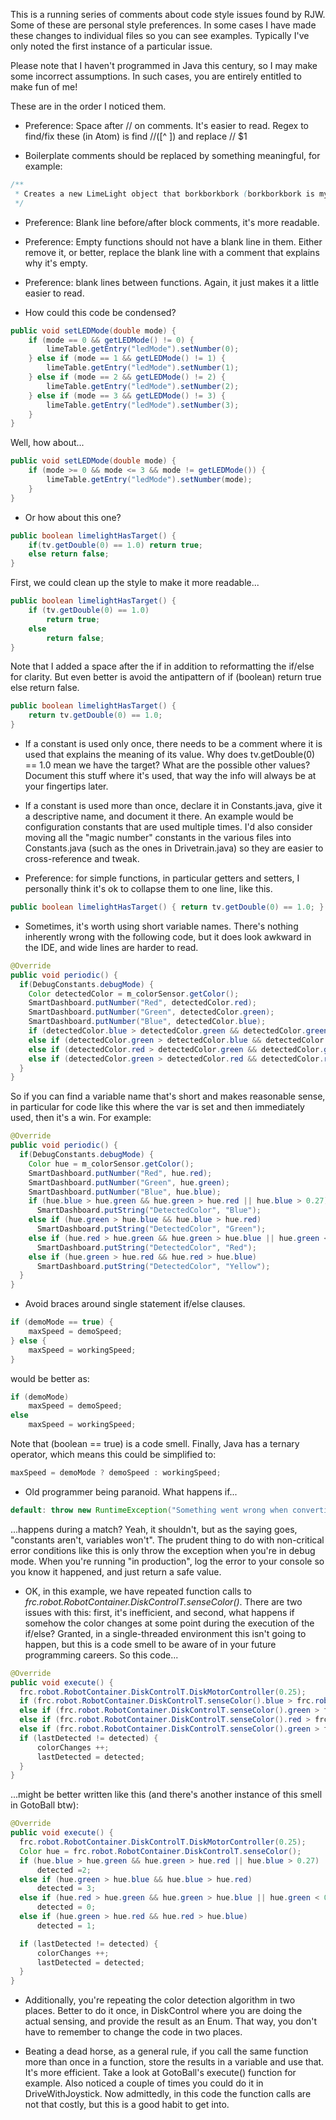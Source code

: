 This is a running series of comments about code style issues found by RJW. Some of these are personal style preferences. In some cases I have made these changes to individual files so you can see examples. Typically I've only noted the first instance of a particular issue.

Please note that I haven't programmed in Java this century, so I may make some incorrect assumptions. In such cases, you are entirely entitled to make fun of me!

These are in the order I noticed them.

* Preference: Space after // on comments. It's easier to read. Regex to find/fix these (in Atom) is find \/\/([^ ]) and replace // $1

* Boilerplate comments should be replaced by something meaningful, for example:
```java
/**
 * Creates a new LimeLight object that borkborkbork (borkborkbork is my personal lorem ipsum dolor sit amet)
 */
```

* Preference: Blank line before/after block comments, it's more readable.

* Preference: Empty functions should not have a blank line in them. Either remove it, or better, replace the blank line with a comment that explains why it's empty.

* Preference: blank lines between functions. Again, it just makes it a little easier to read.

* How could this code be condensed?
```java
public void setLEDMode(double mode) {
    if (mode == 0 && getLEDMode() != 0) {
        limeTable.getEntry("ledMode").setNumber(0);
    } else if (mode == 1 && getLEDMode() != 1) {
        limeTable.getEntry("ledMode").setNumber(1);
    } else if (mode == 2 && getLEDMode() != 2) {
        limeTable.getEntry("ledMode").setNumber(2);
    } else if (mode == 3 && getLEDMode() != 3) {
        limeTable.getEntry("ledMode").setNumber(3);
    }
}
```
Well, how about...
```java
public void setLEDMode(double mode) {
    if (mode >= 0 && mode <= 3 && mode != getLEDMode()) {
        limeTable.getEntry("ledMode").setNumber(mode);
    }
}
```

* Or how about this one?
```java
public boolean limelightHasTarget() {
    if(tv.getDouble(0) == 1.0) return true;
    else return false;
}
```
First, we could clean up the style to make it more readable...
```java
public boolean limelightHasTarget() {
    if (tv.getDouble(0) == 1.0)
        return true;
    else
        return false;
}
```
Note that I added a space after the if in addition to reformatting the if/else for clarity. But even better is avoid the antipattern of if (boolean) return true else return false.
```java
public boolean limelightHasTarget() {
    return tv.getDouble(0) == 1.0;
}
```

* If a constant is used only once, there needs to be a comment where it is used that explains the meaning of its value. Why does tv.getDouble(0) == 1.0 mean we have the target? What are the possible other values? Document this stuff where it's used, that way the info will always be at your fingertips later.

* If a constant is used more than once, declare it in Constants.java, give it a descriptive name, and document it there. An example would be configuration constants that are used multiple times. I'd also consider moving all the "magic number" constants in the various files into Constants.java (such as the ones in Drivetrain.java) so they are easier to cross-reference and tweak.

* Preference: for simple functions, in particular getters and setters, I personally think it's ok to collapse them to one line, like this.
```java
public boolean limelightHasTarget() { return tv.getDouble(0) == 1.0; }
```

* Sometimes, it's worth using short variable names. There's nothing inherently wrong with the following code, but it does look awkward in the IDE, and wide lines are harder to read.
```java
@Override
public void periodic() {
  if(DebugConstants.debugMode) {
    Color detectedColor = m_colorSensor.getColor();
    SmartDashboard.putNumber("Red", detectedColor.red);
    SmartDashboard.putNumber("Green", detectedColor.green);
    SmartDashboard.putNumber("Blue", detectedColor.blue);
    if (detectedColor.blue > detectedColor.green && detectedColor.green > detectedColor.red || detectedColor.blue > 0.27) SmartDashboard.putString("DetectedColor", "Blue");
    else if (detectedColor.green > detectedColor.blue && detectedColor.blue > detectedColor.red) SmartDashboard.putString("DetectedColor", "Green");
    else if (detectedColor.red > detectedColor.green && detectedColor.green > detectedColor.blue || detectedColor.green < 0.5) SmartDashboard.putString("DetectedColor", "Red");
    else if (detectedColor.green > detectedColor.red && detectedColor.red > detectedColor.blue) SmartDashboard.putString("DetectedColor", "Yellow");
  }
}
```
So if you can find a variable name that's short and makes reasonable sense, in particular for code like this where the var is set and then immediately used, then it's a win. For example:
```java
@Override
public void periodic() {
  if(DebugConstants.debugMode) {
    Color hue = m_colorSensor.getColor();
    SmartDashboard.putNumber("Red", hue.red);
    SmartDashboard.putNumber("Green", hue.green);
    SmartDashboard.putNumber("Blue", hue.blue);
    if (hue.blue > hue.green && hue.green > hue.red || hue.blue > 0.27)
      SmartDashboard.putString("DetectedColor", "Blue");
    else if (hue.green > hue.blue && hue.blue > hue.red)
      SmartDashboard.putString("DetectedColor", "Green");
    else if (hue.red > hue.green && hue.green > hue.blue || hue.green < 0.5)
      SmartDashboard.putString("DetectedColor", "Red");
    else if (hue.green > hue.red && hue.red > hue.blue)
      SmartDashboard.putString("DetectedColor", "Yellow");
  }
}
```

* Avoid braces around single statement if/else clauses.
```java
if (demoMode == true) {
    maxSpeed = demoSpeed;
} else {
    maxSpeed = workingSpeed;
}
```
would be better as:
```java
if (demoMode)
    maxSpeed = demoSpeed;
else
    maxSpeed = workingSpeed;
```
Note that (boolean == true) is a code smell. Finally, Java has a ternary operator, which means this could be simplified to:
```java
maxSpeed = demoMode ? demoSpeed : workingSpeed;
```

* Old programmer being paranoid. What happens if...
```java
default: throw new RuntimeException("Something went wrong when converting from HSV to RGB. Input was " + hue + ", " + saturation + ", " + value);
```
...happens during a match? Yeah, it shouldn't, but as the saying goes, "constants aren't, variables won't". The prudent thing to do with non-critical error conditions like this is only throw the exception when you're in debug mode. When you're running "in production", log the error to your console so you know it happened, and just return a safe value.

* OK, in this example, we have repeated function calls to *frc.robot.RobotContainer.DiskControlT.senseColor()*. There are two issues with this: first, it's inefficient, and second, what happens if somehow the color changes at some point during the execution of the if/else? Granted, in a single-threaded environment this isn't going to happen, but this is a code smell to be aware of in your future programming careers. So this code...
```java
@Override
public void execute() {
  frc.robot.RobotContainer.DiskControlT.DiskMotorController(0.25);
  if (frc.robot.RobotContainer.DiskControlT.senseColor().blue > frc.robot.RobotContainer.DiskControlT.senseColor().green && frc.robot.RobotContainer.DiskControlT.senseColor().green > frc.robot.RobotContainer.DiskControlT.senseColor().red || frc.robot.RobotContainer.DiskControlT.senseColor().blue > 0.27) detected =2;
  else if (frc.robot.RobotContainer.DiskControlT.senseColor().green > frc.robot.RobotContainer.DiskControlT.senseColor().blue && frc.robot.RobotContainer.DiskControlT.senseColor().blue > frc.robot.RobotContainer.DiskControlT.senseColor().red) detected = 3;
  else if (frc.robot.RobotContainer.DiskControlT.senseColor().red > frc.robot.RobotContainer.DiskControlT.senseColor().green && frc.robot.RobotContainer.DiskControlT.senseColor().green > frc.robot.RobotContainer.DiskControlT.senseColor().blue || frc.robot.RobotContainer.DiskControlT.senseColor().green < 0.5) detected = 0;
  else if (frc.robot.RobotContainer.DiskControlT.senseColor().green > frc.robot.RobotContainer.DiskControlT.senseColor().red && frc.robot.RobotContainer.DiskControlT.senseColor().red > frc.robot.RobotContainer.DiskControlT.senseColor().blue) detected = 1;
  if (lastDetected != detected) {
      colorChanges ++;
      lastDetected = detected;
  }
}
```
...might be better written like this (and there's another instance of this smell in GotoBall btw):
```java
@Override
public void execute() {
  frc.robot.RobotContainer.DiskControlT.DiskMotorController(0.25);
  Color hue = frc.robot.RobotContainer.DiskControlT.senseColor();
  if (hue.blue > hue.green && hue.green > hue.red || hue.blue > 0.27)
      detected =2;
  else if (hue.green > hue.blue && hue.blue > hue.red)
      detected = 3;
  else if (hue.red > hue.green && hue.green > hue.blue || hue.green < 0.5)
      detected = 0;
  else if (hue.green > hue.red && hue.red > hue.blue)
      detected = 1;

  if (lastDetected != detected) {
      colorChanges ++;
      lastDetected = detected;
  }
}
```

* Additionally, you're repeating the color detection algorithm in two places. Better to do it once, in DiskControl where you are doing the actual sensing, and provide the result as an Enum. That way, you don't have to remember to change the code in two places.

* Beating a dead horse, as a general rule, if you call the same function more than once in a function, store the results in a variable and use that. It's more efficient. Take a look at GotoBall's execute() function for example. Also noticed a couple of times you could do it in DriveWithJoystick. Now admittedly, in this code the function calls are not that costly, but this is a good habit to get into.
